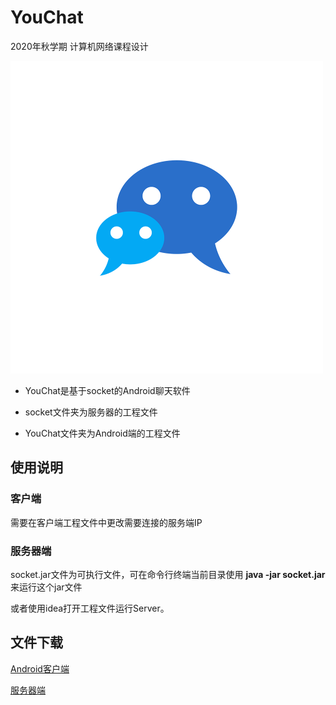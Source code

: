 # YouChat
2020年秋学期 计算机网络课程设计

<img src="logo.png" alt="logo" style="zoom:50%;" />

- YouChat是基于socket的Android聊天软件

- socket文件夹为服务器的工程文件

- YouChat文件夹为Android端的工程文件



## 使用说明

### 客户端

需要在客户端工程文件中更改需要连接的服务端IP

### 服务器端

socket.jar文件为可执行文件，可在命令行终端当前目录使用 **java -jar socket.jar** 来运行这个jar文件

或者使用idea打开工程文件运行Server。

## 文件下载

 [Android客户端](app-debug.apk) 

 [服务器端](socket.jar) 

